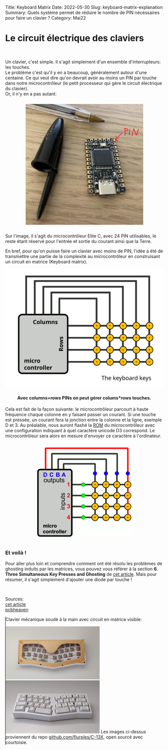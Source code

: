 Title: Keyboard Matrix
Date: 2022-05-30
Slug: keyboard-matrix-explanation
Summary: Quels système permet de réduire le nombre de PIN nécéssaires pour faire un clavier ?
Category: Mai22

<div id="left">
    <h1>Le circuit électrique des claviers</h1>
    <br>
    <p>
        Un clavier, c'est simple. Il s'agit simplement d'un ensemble d'interrupteurs: les touches.<br>
        Le problème c'est qu'il y en a beaucoup, généralement autour d'une centaine. Ce qui veut dire qu'on devrait avoir
        au moins un PIN par touche dans notre microcontrôleur (le petit processeur qui gère le circuit électrique du clavier).
        <br>
        Or, il n'y en a pas autant:
    </p>
    <center style="padding:10px;"><img src="images/keyboard/pin.jpg" width="375" center></center>
    <p>
        Sur l'image, il s'agit du microcontrôleur Elite C, avec 24 PIN utilisables, le reste étant réservé
        pour l'entrée et sortie du courant ainsi que la Terre.
    </p>
    <p>
        En bref, pour qu'on puisse faire un clavier avec moins de PIN,  l'idée a été de transmettre une partie de la complexité au microcontrôleur en construisant un circuit en matrice (Keyboard matrix).
    </p>
    <center>
        <img src="images/keyboard/MatriceKeyboard.svg" width="600">
        <h4> Avec columns+rows PINs on peut gérer colums*rows touches. </h4>
    </center>
    <p>
        Cela est fait de la façon suivante: le microcontrôleur parcourt à haute fréquence chaque colonne en y faisant passer un courant.
        Si une touche est pressée, un courant fera la jonction entre la colonne et la ligne, exemple D et 3. Au préalable, nous auront flashé la <a href="https://fr.wikipedia.org/wiki/M%C3%A9moire_morte">ROM</A> du microcontrôleur avec une configuration indiquant à quel caractère unicode D3 correspond. Le microcontrôleur sera alors en mesure d'envoyer ce caractère à l'ordinateur.
    </p>
    <center style="padding:15px"><img src="images/keyboard/cycles.gif" width="300"></center>
    <h3> Et voilà ! </h3>
    <p>
        Pour aller plus loin et comprendre comment ont été résolu les problèmes de ghosting induits par les matrices, vous pouvez vous référer à la section <b>6. Three Simultaneous Key Presses and Ghosting</b> de 
        <a href="https://www.dribin.org/dave/keyboard/one_html/">cet article</a>. Mais pour résumer, il s'agit simplement d'ajouter une diode par touche !
    </p>
    <br>
    <p>
        Sources: <br>
        <a href="https://www.dribin.org/dave/keyboard/one_html/">cet article</a><br>
        <a href="https://www.pcbheaven.com/wikipages/How_Key_Matrices_Works/">pcbheaven</a>
    </p>
</div>
<div id="right" style="border-left: 1px solid black;">
    <p>
        Clavier mécanique soudé à la main avec circuit en matrice visible:
    </p>
    <img src="images/keyboard/flurplesBack.jpg" width="300">
    <img src="images/keyboard/flurplesFront.jpg" width="300">
    Les images ci-dessus proviennent du repo <a href="https://github.com/flurples/C-13X">github.com/flurples/C-13X</a>, open sourcé avec courtoisie.
</div>